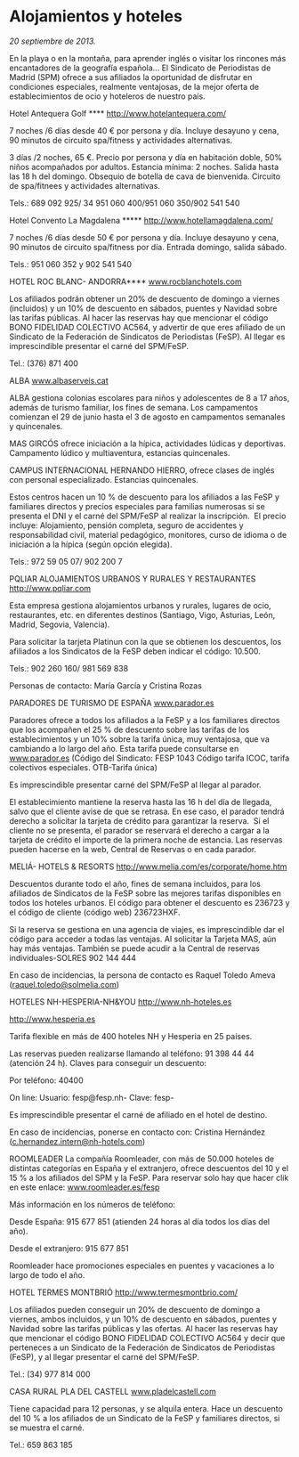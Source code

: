 # Alojamientos y hoteles

*20 septiembre de 2013.*

En la playa o en la montaña, para aprender inglés o visitar los rincones más encantadores de la geografía española... El Sindicato de Periodistas de Madrid (SPM) ofrece a sus afiliados la oportunidad de disfrutar en condiciones especiales, realmente ventajosas, de la mejor oferta de establecimientos de ocio y hoteleros de nuestro país.

Hotel Antequera Golf ****
http://www.hotelantequera.com/

7 noches /6 días desde 40 € por persona y día. Incluye desayuno y cena, 90 minutos de circuito spa/fitness y actividades alternativas.

3 días /2 noches, 65 €. Precio por persona y día en habitación doble, 50% niños acompañados por adultos. Estancia mínima: 2 noches. Salida hasta las 18 h del domingo. Obsequio de botella de cava de bienvenida. Circuito de spa/fitnees y actividades alternativas.

Tels.: 689 092 925/ 34 951 060 400/951 060 350/902 541 540

Hotel Convento La Magdalena *****
http://www.hotellamagdalena.com/

7 noches /6 días desde 50 € por persona y día. Incluye desayuno y cena, 90 minutos de circuito spa/fitness por día. Entrada domingo, salida sábado.

Tels.: 951 060 352 y 902 541 540

HOTEL ROC BLANC- ANDORRA****
www.rocblanchotels.com

Los afiliados podrán obtener un 20% de descuento de domingo a viernes (incluidos) y un 10% de descuento en sábados, puentes y Navidad sobre las tarifas públicas. Al hacer las reservas hay que mencionar el código BONO FIDELIDAD COLECTIVO AC564, y advertir de que eres afiliado de un Sindicato de la Federación de Sindicatos de Periodistas (FeSP). Al llegar es imprescindible presentar el carné del SPM/FeSP.

Tel.: (376) 871 400

ALBA
www.albaserveis.cat

ALBA gestiona colonias escolares para niños y adolescentes de 8 a 17 años, además de turismo familiar, los fines de semana. Los campamentos comienzan el 29 de junio hasta el 3 de agosto en campamentos semanales y quincenales.

MAS GIRCÓS ofrece iniciación a la hípica, actividades lúdicas y deportivas. Campamento lúdico y multiaventura, estancias quincenales.

CAMPUS INTERNACIONAL HERNANDO HIERRO, ofrece clases de inglés con personal especializado. Estancias quincenales.

Estos centros hacen un 10 % de descuento para los afiliados a las FeSP y familiares directos y precios especiales para familias numerosas si se presenta el DNI y el carné del SPM/FeSP al realizar la inscripción.  El precio incluye: Alojamiento, pensión completa, seguro de accidentes y responsabilidad civil, material pedagógico, monitores, curso de idioma o de iniciación a la hípica (según opción elegida).

Tels.: 972 59 05 07/ 902 200 7

PQLIAR ALOJAMIENTOS URBANOS Y RURALES Y RESTAURANTES
http://www.pqliar.com

Esta empresa gestiona alojamientos urbanos y rurales, lugares de ocio, restaurantes, etc. en diferentes destinos (Santiago, Vigo, Asturias, León, Madrid, Segovia, Valencia).

Para solicitar la tarjeta Platinun con la que se obtienen los descuentos, los afiliados a los Sindicatos de la FeSP deben indicar el código: 10.500.

Tels.: 902 260 160/ 981 569 838

Personas de contacto: María García y Cristina Rozas

PARADORES DE TURISMO DE ESPAÑA
www.parador.es

Paradores ofrece a todos los afiliados a la FeSP y a los familiares directos que los acompañen el 25 % de descuento sobre las tarifas de los establecimientos y un 10% sobre la tarifa única, muy ventajosa, que va cambiando a lo largo del año. Esta tarifa puede consultarse en www.parador.es (Código del Sindicato: FESP 1043 Código tarifa ICOC, tarifa colectivos especiales. OTB-Tarifa única)

Es imprescindible presentar carné del SPM/FeSP al llegar al parador.

El establecimiento mantiene la reserva hasta las 16 h del día de llegada, salvo que el cliente avise de que se retrasa. En ese caso, el parador tendrá derecho a solicitar la tarjeta de crédito para garantizar la reserva.  Si el cliente no se presenta, el parador se reservará el derecho a cargar a la tarjeta de crédito el importe de la primera noche de estancia. Las reservas pueden hacerse en la web, Central de Reservas o en cada parador.

MELIÁ- HOTELS & RESORTS
http://www.melia.com/es/corporate/home.htm

Descuentos durante todo el año, fines de semana incluidos, para los afiliados de Sindicatos de la FeSP sobre las mejores tarifas disponibles en todos los hoteles urbanos. El código para obtener el descuento es 236723 y el código de cliente (código web) 236723HXF.

Si la reserva se gestiona en una agencia de viajes, es imprescindible dar el código para acceder a todas las ventajas. Al solicitar la Tarjeta MAS, aún hay más ventajas. También se puede acudir a la Central de reservas individuales-SOLRES 902 144 444

En caso de incidencias, la persona de contacto es Raquel Toledo Ameva (raquel.toledo@solmelia.com)

HOTELES NH-HESPERIA-NH&YOU
http://www.nh-hoteles.es

http://www.hesperia.es

Tarifa flexible en más de 400 hoteles NH y Hesperia en 25 países.

Las reservas pueden realizarse llamando al teléfono: 91 398 44 44 (atención 24 h). Claves para conseguir un descuento:

Por teléfono: 40400

On line: Usuario: fesp@fesp.nh- Clave: fesp-

Es imprescindible presentar el carné de afiliado en el hotel de destino.

En caso de incidencias, ponerse en contacto con: Cristina Hernández (c.hernandez.intern@nh-hotels.com)

ROOMLEADER
La compañía Roomleader, con más de 50.000 hoteles de distintas categorías en España y el extranjero, ofrece descuentos del 10 y el 15 % a los afiliados del SPM y la FeSP. Para reservar solo hay que hacer clik en este enlace: www.roomleader.es/fesp

Más información en los números de teléfono:

Desde España: 915 677 851 (atienden 24 horas al día todos los días del año).

Desde el extranjero: 915 677 851

Roomleader hace promociones especiales en puentes y vacaciones a lo largo de todo el año.

HOTEL TERMES MONTBRIÓ
http://www.termesmontbrio.com/

Los afiliados pueden conseguir un 20% de descuento de domingo a viernes, ambos incluidos, y un 10% de descuento en sábados, puentes y Navidad sobre las tarifas públicas y las ofertas. Al hacer las reservas hay que mencionar el código BONO FIDELIDAD COLECTIVO AC564 y decir que perteneces a un Sindicato de la Federación de Sindicatos de Periodistas (FeSP), y al llegar presentar el carné del SPM/FeSP.

Tel.: (34) 977 814 000

CASA RURAL PLA DEL CASTELL
www.pladelcastell.com

Tiene capacidad para 12 personas, y se alquila entera. Hace un descuento del 10 % a los afiliados de un Sindicato de la FeSP y familiares directos, si se muestra el carné.

Tel.: 659 863 185




